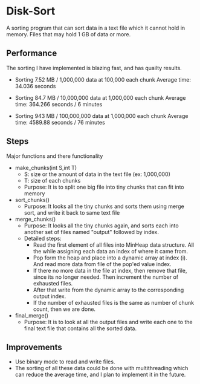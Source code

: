 # Disk-Sort
A sorting program that can sort data in a text file which it cannot hold in memory. Files that may hold 1 GB of data or more. 

## Performance
The sorting I have implemented is blazing fast, and has quailty results.

* Sorting 7.52 MB / 1,000,000 data at 100,000 each chunk
  Average time: 34.036 seconds
  
* Sorting 84.7 MB / 10,000,000 data at 1,000,000 each chunk
  Average time: 364.266 seconds / 6 minutes

* Sorting 943 MB / 100,000,000 data at 1,000,000 each chunk
  Average time: 4589.88 seconds / 76 minutes
  
## Steps
Major functions and there functionality 
* make_chunks(int S,int T)
  - S: size or the amount of data in the text file (ex: 1,000,000)
  - T: size of each chunks
  - Purpose: It is to split one big file into tiny chunks that can fit into memory
* sort_chunks()
  - Purpose: It looks all the tiny chunks and sorts them using merge sort, and write it back to same text file
* merge_chunks()
  - Purpose: It looks all the tiny chunks again, and sorts each into another set of files named "output" followed by index. 
  - Detailed steps: 
    - Read the first element of all files into MinHeap data structure. All the while assigning each data an index of where it came from.
    - Pop form the heap and place into a dynamic array at index (i). And read more data from file of the pop'ed value index.
    - If there no more data in the file at index, then remove that file, since its no longer needed. Then increment the number of exhausted files. 
    - After that write from the dynamic array to the corresponding output index.
    - If the number of exhausted files is the same as number of chunk count, then we are done.
* final_merge()
  - Purpose: It is to look at all the output files and write each one to the final text file that contains all the sorted data.
  
## Improvements
* Use binary mode to read and write files.
* The sorting of all these data could be done with multithreading which can reduce the average time, and I plan to implement it in the future.
